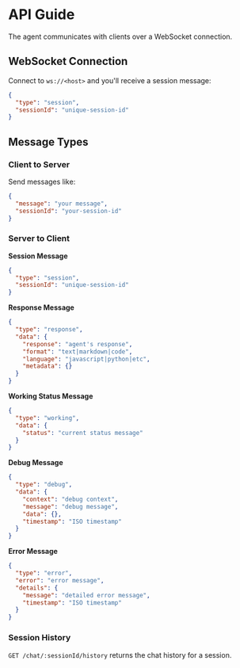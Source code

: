 # API Guide

The agent communicates with clients over a WebSocket connection.

## WebSocket Connection

Connect to `ws://<host>` and you'll receive a session message:
```json
{
  "type": "session",
  "sessionId": "unique-session-id"
}
```

## Message Types

### Client to Server
Send messages like:
```json
{
  "message": "your message",
  "sessionId": "your-session-id"
}
```

### Server to Client

**Session Message**
```json
{
  "type": "session",
  "sessionId": "unique-session-id"
}
```

**Response Message**
```json
{
  "type": "response",
  "data": {
    "response": "agent's response",
    "format": "text|markdown|code",
    "language": "javascript|python|etc",
    "metadata": {}
  }
}
```

**Working Status Message**
```json
{
  "type": "working",
  "data": {
    "status": "current status message"
  }
}
```

**Debug Message**
```json
{
  "type": "debug",
  "data": {
    "context": "debug context",
    "message": "debug message",
    "data": {},
    "timestamp": "ISO timestamp"
  }
}
```

**Error Message**
```json
{
  "type": "error",
  "error": "error message",
  "details": {
    "message": "detailed error message",
    "timestamp": "ISO timestamp"
  }
}
```

### Session History
`GET /chat/:sessionId/history` returns the chat history for a session.